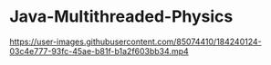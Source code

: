 # Java-Multithreaded-Physics
https://user-images.githubusercontent.com/85074410/184240124-03c4e777-93fc-45ae-b81f-b1a2f603bb34.mp4

